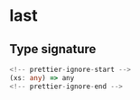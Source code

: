 # last

## Type signature

```typescript
<!-- prettier-ignore-start -->
(xs: any) => any
<!-- prettier-ignore-end -->
```
